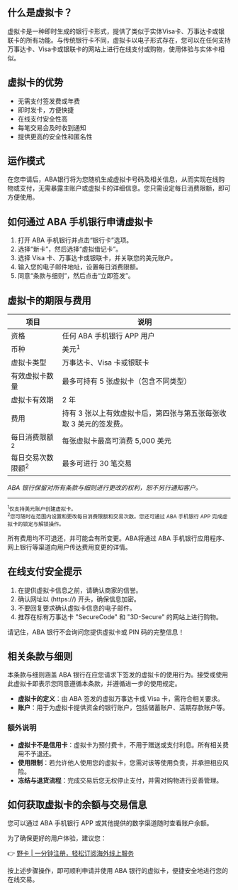## 什么是虚拟卡？

虚拟卡是一种即时生成的银行卡形式，提供了类似于实体Visa卡、万事达卡或银联卡的所有功能。与传统银行卡不同，虚拟卡以电子形式存在，您可以在任何支持万事达卡、Visa卡或银联卡的网站上进行在线支付或购物，使用体验与实体卡相似。

## 虚拟卡的优势

- 无需支付签发费或年费
- 即时发卡，方便快捷
- 在线支付安全性高
- 每笔交易会及时收到通知
- 提供更高的安全性和匿名性

## 运作模式

在您申请后，ABA银行将为您随机生成虚拟卡号码及相关信息，从而实现在线购物或支付，无需暴露主账户或虚拟卡的详细信息。您只需设定每日消费限额，即可方便使用。

## 如何通过 ABA 手机银行申请虚拟卡

1. 打开 ABA 手机银行并点击“银行卡”选项。
2. 选择“新卡”，然后选择“虚拟借记卡”。
3. 选择 Visa 卡、万事达卡或银联卡，并关联您的美元账户。
4. 输入您的电子邮件地址，设置每日消费限额。
5. 同意“条款与细则”，然后点击“立即签发”。

## 虚拟卡的期限与费用

| 项目                       | 说明                                              |
|--------------------------|-------------------------------------------------|
| 资格                       | 任何 ABA 手机银行 APP 用户                             |
| 币种                       | 美元<sup>1</sup>                                    |
| 虚拟卡类型                   | 万事达卡、Visa 卡或银联卡                             |
| 有效虚拟卡数量                | 最多可持有 5 张虚拟卡（包含不同类型）                  |
| 虚拟卡有效期                  | 2 年                                              |
| 费用                       | 持有 3 张以上有效虚拟卡后，第四张与第五张每张收取 3 美元的签发费。       |
| 每日消费限额<sup>2</sup>      | 每张虚拟卡最高可消费 5,000 美元                      |
| 每日交易次数限额<sup>2</sup>   | 最多可进行 30 笔交易                                |

*ABA 银行保留对所有条款与细则进行更改的权利，恕不另行通知客户。*

---
<sub><sup>1</sup>仅支持美元账户创建虚拟卡。<br> <sup>2</sup>您可随时在范围内设置和更改每日消费限额和交易次数。您还可通过 ABA 手机银行 APP 完成虚拟卡的锁定与解锁操作。</sub>

所有费用均不可退还，并可能会有所变更。ABA将通过 ABA 手机银行应用程序、网上银行等渠道向用户传达费用变更的详情。

## 在线支付安全提示

1. 在提供虚拟卡信息之前，请确认商家的信誉。
2. 确认网址以 (https://) 开头，确保信息加密。
3. 不要回复要求确认虚拟卡信息的电子邮件。
4. 推荐在标有万事达卡 "SecureCode" 和 "3D-Secure" 的网站上进行购物。

请记住，ABA 银行不会询问您提供虚拟卡或 PIN 码的完整信息！

## 相关条款与细则

本条款与细则涵盖 ABA 银行在应您请求下签发的虚拟卡的使用行为。接受或使用此虚拟卡即表示您同意遵循本条款，并遵循进一步的使用规定。

- **虚拟卡的定义**：由 ABA 签发的虚拟万事达卡或 Visa 卡，需符合相关要求。
- **账户**：用于为虚拟卡提供资金的银行账户，包括储蓄账户、活期存款账户等。

### 额外说明

- **虚拟卡不是信用卡**：虚拟卡为预付费卡，不用于赠送或支付利息。所有相关费用不予退还。
- **使用限制**：若允许他人使用您的虚拟卡，您需对该等使用负责，并承担相应风险。
- **冻结与退货流程**：完成交易后您无权停止支付，并需对购物进行妥善管理。

## 如何获取虚拟卡的余额与交易信息

您可以通过 ABA 手机银行 APP 或其他提供的数字渠道随时查看账户余额。

为了确保更好的用户体验，建议您：

👉 [野卡 | 一分钟注册，轻松订阅海外线上服务](https://bit.ly/bewildcard)

按上述步骤操作，即可顺利申请并使用 ABA 银行的虚拟卡，便捷安全地进行您的在线交易。